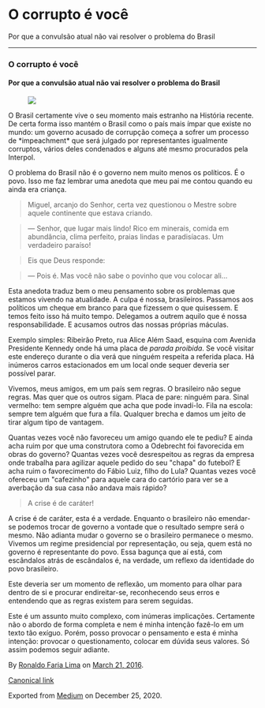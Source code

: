 O corrupto é você
=================

Por que a convulsão atual não vai resolver o problema do Brasil

------------------------------------------------------------------------

### O corrupto é você

#### Por que a convulsão atual não vai resolver o problema do Brasil

<figure>
<img src="https://cdn-images-1.medium.com/max/800/1*-yxBekaOg-lMdNFCea_HFQ.jpeg" class="graf-image" />
</figure><span class="graf-dropCap">O</span> Brasil certamente vive o
seu momento mais estranho na História recente. De certa forma isso
mantém o Brasil como o país mais ímpar que existe no mundo: um governo
acusado de corrupção começa a sofrer um processo de *impeachment* que
será julgado por representantes igualmente corruptos, vários deles
condenados e alguns até mesmo procurados pela Interpol.

O problema do Brasil não é o governo nem muito menos os políticos. É o
povo. Isso me faz lembrar uma anedota que meu pai me contou quando eu
ainda era criança.

> Miguel, arcanjo do Senhor, certa vez questionou o Mestre sobre aquele
> continente que estava criando.

> — Senhor, que lugar mais lindo! Rico em minerais, comida em
> abundância, clima perfeito, praias lindas e paradisíacas. Um
> verdadeiro paraíso!

> Eis que Deus responde:

> — Pois é. Mas você não sabe o povinho que vou colocar ali…

Esta anedota traduz bem o meu pensamento sobre os problemas que estamos
vivendo na atualidade. A culpa é nossa, brasileiros. Passamos aos
políticos um cheque em branco para que fizessem o que quisessem. E temos
feito isso há muito tempo. Delegamos a outrem aquilo que é nossa
responsabilidade. E acusamos outros das nossas próprias máculas.

Exemplo simples: Ribeirão Preto, rua Alice Além Saad, esquina com
Avenida Presidente Kennedy onde há uma placa de *parada proibida*. Se
você visitar este endereço durante o dia verá que ninguém respeita a
referida placa. Há inúmeros carros estacionados em um local onde sequer
deveria ser possível parar.

Vivemos, meus amigos, em um país sem regras. O brasileiro não segue
regras. Mas quer que os outros sigam. Placa de pare: ninguém para. Sinal
vermelho: tem sempre alguém que acha que pode invadí-lo. Fila na escola:
sempre tem alguém que fura a fila. Qualquer brecha e damos um jeito de
tirar algum tipo de vantagem.

Quantas vezes você não favoreceu um amigo quando ele te pediu? E ainda
acha ruim por que uma construtora como a Odebrecht foi favorecida em
obras do governo? Quantas vezes você desrespeitou as regras da empresa
onde trabalha para agilizar aquele pedido do seu "chapa" do futebol? E
acha ruim o favorecimento do Fábio Luiz, filho do Lula? Quantas vezes
você ofereceu um "cafezinho" para aquele cara do cartório para ver se a
averbação da sua casa não andava mais rápido?

> A crise é de caráter!

A crise é de caráter, esta é a verdade. Enquanto o brasileiro não
emendar-se podemos trocar de governo a vontade que o resultado sempre
será o mesmo. Não adianta mudar o governo se o brasileiro permanece o
mesmo. Vivemos um regime presidencial por representação, ou seja, quem
está no governo é representante do povo. Essa bagunça que aí está, com
escândalos atrás de escândalos é, na verdade, um reflexo da identidade
do povo brasileiro.

Este deveria ser um momento de reflexão, um momento para olhar para
dentro de si e procurar endireitar-se, reconhecendo seus erros e
entendendo que as regras existem para serem seguidas.

Este é um assunto muito complexo, com inúmeras implicações. Certamente
não o abordo de forma completa e nem é minha intenção fazê-lo em um
texto tão exíguo. Porém, posso provocar o pensamento e esta é minha
intenção: provocar o questionamento, colocar em dúvida seus valores. Só
assim podemos seguir adiante.

By
<a href="https://medium.com/@ronaldolima" class="p-author h-card">Ronaldo Faria Lima</a>
on [March 21, 2016](https://medium.com/p/804f4e44846f).

<a href="https://medium.com/@ronaldolima/o-corrupto-%C3%A9-voc%C3%AA-804f4e44846f" class="p-canonical">Canonical link</a>

Exported from [Medium](https://medium.com) on December 25, 2020.
